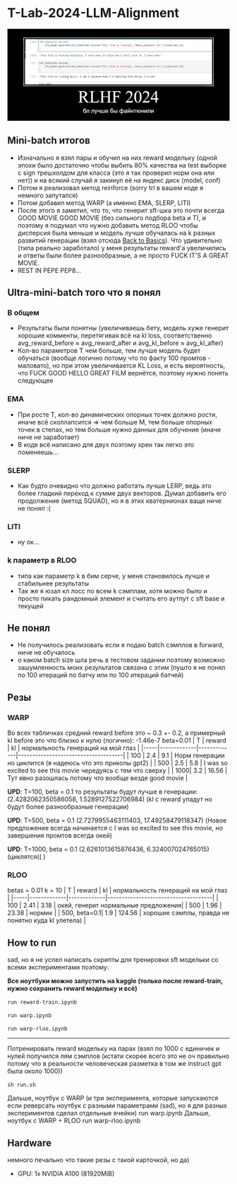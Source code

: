 # T-Lab-2024-LLM-Alignment

![meme](https://github.com/tsebaka/T-Lab-2024-LLM-Alignment/blob/main/meme/memes.png?raw=true)

## Mini-batch итогов
- Изначально я взял пары и обучил на них reward модельку (одной эпохи было достаточно чтобы выбить 80% качества на test выборке с sign трешхолдом для класса (это я так проверил норм она или нет)) и на всякий случай я закинул её на яндекс диск (model, conf)
- Потом я реализовал метод reinforce (sorry trl в вашем коде я немного запутался)
- Потом добавил метод WARP (а именно EMA, SLERP, LITI)
- После этого я заметил, что то, что генерит sft-шка это почти всегда GOOD MOVIE GOOD MOVIE (без сильного подбора beta и T), и поэтому я подумал что нужно добавить метод RLOO чтобы дисперсия была меньше и модель лучше обучалась на k разных развитий генерации (взял отсюда [Back to Basics](https://arxiv.org/pdf/2402.14740)). Что удивительно (типа реально заработало) у меня результаты reward'а увеличились и ответы были более разнообразные, а не просто FUCK IT'S A GREAT MOVIE.
- REST IN PEPE PEP8...

## Ultra-mini-batch того что я понял
### В общем
- Результаты были понятны (увеличиваешь бету, модель хуже генерит хорошие комменты, перетягивая всё на kl loss, соответственно avg_reward_before &asymp; avg_reward_after и avg_kl_before &asymp; avg_kl_after)
- Кол-во параметров T чем больше, тем лучше модель будет обучаться (вообще логично потому что по факту 100 промтов - маловато), но при этом увеличивается KL Loss, и есть вероятность, что FUCK GOOD HELLO GREAT FILM вернётся, поэтому нужно понять следующее
### EMA
- При росте T, кол-во динамических опорных точек должно рости, иначе всё сколлапсится => чем больше M, тем больше опорных точек в степах, но тем больше нужно данных для обучение (иначе ниче не заработает)
- В коде всё написано для двух поэтому хрен так легко это поменяешь...
### SLERP 
- Как будто очевидно что должно работать лучше LERP, ведь это более гладкий переход к сумме двух векторов. Думал добавить его продолжение (метод SQUAD), но я в этих кватернионах ваще ниче не понял :(
### LITI 
- ну ок...
### k параметр в RLOO
- типа как параметр k в бим серче, у меня становилось лучше и стабильнее результаты
- Так же я юзал кл лосс по всем k сэмплам, хотя можно было и просто пикать рандомный элемент и считать его аутпут с sft base и текущей

## Не понял
- Не получилось реализовать если я подаю batch сэмплов в forward, ниче не обучалось
- о каком batch size шла речь в тестовом задании поэтому возможно зашумленность моих результатов связана с этим (пушто я не понял по 100 итераций по батчу или по 100 итераций батчей)


## Резы

### WARP

Во всех табличках средний reward before это ~ 0.3 +- 0.2, а примерный kl before это что близко к нулю (логично): -1.46e-7
beta=0.01
| T   | reward      | kl          | нормальность генераций на мой глаз  |
|-----|-------------|-------------|-------------------------------------|
| 100 | 2.4         | 9.1         | Норм генерации но циклится (я надеюсь что это приколы gpt2)       | 
| 500 | 2.5         | 5.8         | I was so excited to see this movie чередуясь с тем что сверху     |
| 1000| 3.2         | 16.56       | Тут явно разошлась потому что вообще везде good movie             |

**UPD**: T=100, beta = 0.1 то результаты будут лучше в генерации: (2.4282062350586058, 1.5289127522706984) (kl с reward упадут но будут более разнообразные генерации)

**UPD**: T=500, beta = 0.1 (2.7279955463111403, 17.49258479118347) (Новое предложение всегда начинается с I was so excited to see this movie, но завершения промтов всегда окей)

**UPD**: T=1000, beta = 0.1 (2.6261013615876436, 6.324007024765015) (циклятся(( )


### RLOO
betas = 0.01
k = 10
| T   | reward      | kl          | нормальность генераций на мой глаз  |
|-----|-------------|-------------|-------------------------------------|
| 100 | 2.41        | 3.18        | окей, генерит нормальные предложения|
| 500 | 1.96        | 23.38       | нормик                              |
| 500, beta=0.1|  1.9 |  124.56           |      хорошие сэмплы, правда не понятно куда kl улетела) |


## How to run
sad, но я не успел написать скрипты для тренировки sft модельки со всеми экспериментами поэтому:

**Все ноутбуки можно запустить на kaggle (только после reward-train, нужно сохранить reward модельку и всё)**
```
run reward-train.ipynb
```
```
run warp.ipynb
```
```
run warp-rloo.ipynb
```
---
Потренировать reward модельку на парах (взял по 1000 с единичек и нулей получился лям сэмплов (кстати скорее всего это не оч правильно потому что в реальности человеческая разметка в том же instruct gpt была около 1000))
```
sh run.sh
```
Дальше, ноутбук с WARP (и три эксперимента, которые запускаются если реверсать ноутбук с разными параметрами (sad), но я для разных экспериментов сделал отдельные ячейки)
run warp.ipynb
Дальше, ноутбук с WARP + RLOO
run warp-rloo.ipynb


## Hardware
немного печально что такие резы с такой карточкой, но да)
- GPU: 1x NVIDIA A100 (81920MiB)
